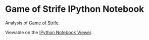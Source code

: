 Game of Strife IPython Notebook
===============================

Analysis of [Game of Strife].

Viewable on the [IPython Notebook Viewer].


[Game of Strife]:https://gitlab.com/yuvallanger/strife-golang
[IPython Notebook Viewer]:http://nbviewer.ipython.org/urls/gitlab.com/yuvallanger/strife-notebook/raw/master/strife.ipynb
